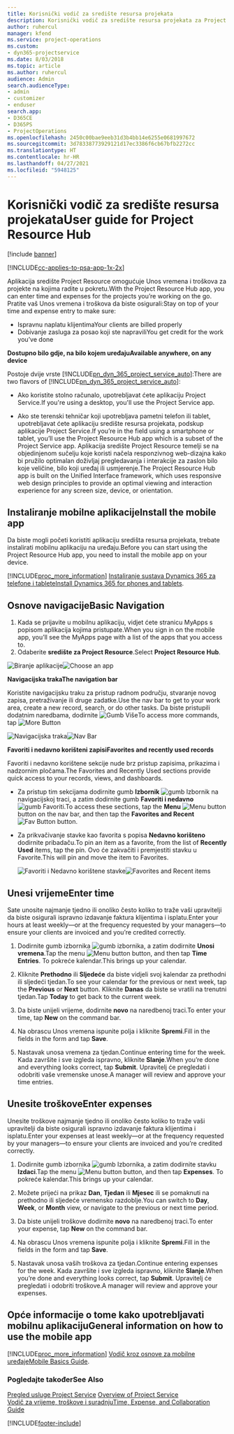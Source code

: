 ```yaml
---
title: Korisnički vodič za središte resursa projekata
description: Korisnički vodič za središte resursa projekata za Project Service
author: ruhercul
manager: kfend
ms.service: project-operations
ms.custom:
- dyn365-projectservice
ms.date: 8/03/2018
ms.topic: article
ms.author: ruhercul
audience: Admin
search.audienceType:
- admin
- customizer
- enduser
search.app:
- D365CE
- D365PS
- ProjectOperations
ms.openlocfilehash: 2450c00bae9eeb31d3b4bb14e6255e0681997672
ms.sourcegitcommit: 3d78338773929121d17ec3386f6cb67bfb2272cc
ms.translationtype: HT
ms.contentlocale: hr-HR
ms.lasthandoff: 04/27/2021
ms.locfileid: "5948125"
---
```

# <a name="user-guide-for-project-resource-hub"></a><span data-ttu-id="8e709-103">Korisnički vodič za središte resursa projekata</span><span class="sxs-lookup"><span data-stu-id="8e709-103">User guide for Project Resource Hub</span></span>

[!include [banner](../includes/psa-now-project-operations.md)]

[!INCLUDE[cc-applies-to-psa-app-1x-2x](../includes/cc-applies-to-psa-app-1x-2x.md)]

<span data-ttu-id="8e709-104">Aplikacija središte Project Resource omogućuje Unos vremena i troškova za projekte na kojima radite u pokretu.</span><span class="sxs-lookup"><span data-stu-id="8e709-104">With the Project Resource Hub app, you can enter time and expenses for the projects you’re working on the go.</span></span> <span data-ttu-id="8e709-105">Pratite vaš Unos vremena i troškova da biste osigurali:</span><span class="sxs-lookup"><span data-stu-id="8e709-105">Stay on top of your time and expense entry to make sure:</span></span>

- <span data-ttu-id="8e709-106">Ispravnu naplatu klijentima</span><span class="sxs-lookup"><span data-stu-id="8e709-106">Your clients are billed properly</span></span>
- <span data-ttu-id="8e709-107">Dobivanje zasluga za posao koji ste napravili</span><span class="sxs-lookup"><span data-stu-id="8e709-107">You get credit for the work you’ve done</span></span>

<span data-ttu-id="8e709-108">**Dostupno bilo gdje, na bilo kojem uređaju**</span><span class="sxs-lookup"><span data-stu-id="8e709-108">**Available anywhere, on any device**</span></span>

<span data-ttu-id="8e709-109">Postoje dvije vrste [!INCLUDE[pn_dyn_365_project_service_auto](../includes/pn-dyn-365-project-service-auto.md)]:</span><span class="sxs-lookup"><span data-stu-id="8e709-109">There are two flavors of [!INCLUDE[pn_dyn_365_project_service_auto](../includes/pn-dyn-365-project-service-auto.md)]:</span></span> 

- <span data-ttu-id="8e709-110">Ako koristite stolno računalo, upotrebljavat ćete aplikaciju Project Service.</span><span class="sxs-lookup"><span data-stu-id="8e709-110">If you're using a desktop, you'll use the Project Service app.</span></span> 

- <span data-ttu-id="8e709-111">Ako ste terenski tehničar koji upotrebljava pametni telefon ili tablet, upotrebljavat ćete aplikaciju središte resursa projekata, podskup aplikacije Project Service.</span><span class="sxs-lookup"><span data-stu-id="8e709-111">If you’re in the field using a smartphone or tablet, you’ll use the Project Resource Hub app which is a subset of the Project Service  app.</span></span> <span data-ttu-id="8e709-112">Aplikacija središte Project Resource temelji se na objedinjenom sučelju koje koristi načela responzivnog web-dizajna kako bi pružilo optimalan doživljaj pregledavanja i interakcije za zaslon bilo koje veličine, bilo koji uređaj ili usmjerenje.</span><span class="sxs-lookup"><span data-stu-id="8e709-112">The Project Resource Hub app is built on the Unified Interface framework, which uses responsive web design principles to provide an optimal viewing and interaction experience for any screen size, device, or orientation.</span></span> 


## <a name="install-the-mobile-app"></a><span data-ttu-id="8e709-113">Instaliranje mobilne aplikacije</span><span class="sxs-lookup"><span data-stu-id="8e709-113">Install the mobile app</span></span>
<span data-ttu-id="8e709-114">Da biste mogli početi koristiti aplikaciju središta resursa projekata, trebate instalirati mobilnu aplikaciju na uređaju.</span><span class="sxs-lookup"><span data-stu-id="8e709-114">Before you can start using the Project Resource Hub app, you need to install the mobile app on your device.</span></span> 

[!INCLUDE[proc_more_information](../includes/proc-more-information.md)] <span data-ttu-id="8e709-115">[Instaliranje sustava Dynamics 365 za telefone i tablete](/dynamics365/mobile-app/install-dynamics-365-for-phones-and-tablets)</span><span class="sxs-lookup"><span data-stu-id="8e709-115">[Install Dynamics 365 for phones and tablets](/dynamics365/mobile-app/install-dynamics-365-for-phones-and-tablets).</span></span>

## <a name="basic-navigation"></a><span data-ttu-id="8e709-116">Osnove navigacije</span><span class="sxs-lookup"><span data-stu-id="8e709-116">Basic Navigation</span></span>
1.  <span data-ttu-id="8e709-117">Kada se prijavite u mobilnu aplikaciju, vidjet ćete stranicu MyApps s popisom aplikacija kojima pristupate.</span><span class="sxs-lookup"><span data-stu-id="8e709-117">When you sign in on the mobile app, you’ll see the MyApps page with a list of the apps that you access to.</span></span> 
2.  <span data-ttu-id="8e709-118">Odaberite **središte za Project Resource**.</span><span class="sxs-lookup"><span data-stu-id="8e709-118">Select **Project Resource Hub**.</span></span>

<span data-ttu-id="8e709-119">![Biranje aplikacije](media/chooseApp_1.png "Biranje aplikacije")</span><span class="sxs-lookup"><span data-stu-id="8e709-119">![Choose an app](media/chooseApp_1.png "Choose an app")</span></span>

<span data-ttu-id="8e709-120">**Navigacijska traka**</span><span class="sxs-lookup"><span data-stu-id="8e709-120">**The navigation bar**</span></span>

<span data-ttu-id="8e709-121">Koristite navigacijsku traku za pristup radnom području, stvaranje novog zapisa, pretraživanje ili druge zadatke.</span><span class="sxs-lookup"><span data-stu-id="8e709-121">Use the nav bar to get to your work area, create a new record, search, or do other tasks.</span></span> <span data-ttu-id="8e709-122">Da biste pristupili dodatnim naredbama, dodirnite ![Gumb Više](media/MoreButton.png "Gumb Više")</span><span class="sxs-lookup"><span data-stu-id="8e709-122">To access more commands, tap ![More Button](media/MoreButton.png "More Button")</span></span>

<span data-ttu-id="8e709-123">![Navigacijska traka](media/NavBar_2.png "Navigacijska traka")</span><span class="sxs-lookup"><span data-stu-id="8e709-123">![Nav Bar](media/NavBar_2.png "Nav Bar")</span></span>

<span data-ttu-id="8e709-124">**Favoriti i nedavno korišteni zapisi**</span><span class="sxs-lookup"><span data-stu-id="8e709-124">**Favorites and recently used records**</span></span>

<span data-ttu-id="8e709-125">Favoriti i nedavno korištene sekcije nude brz pristup zapisima, prikazima i nadzornim pločama.</span><span class="sxs-lookup"><span data-stu-id="8e709-125">The Favorites and Recently Used sections provide quick access to your records, views, and dashboards.</span></span> 

- <span data-ttu-id="8e709-126">Za pristup tim sekcijama dodirnite gumb **Izbornik** ![gumb Izbornik](media/MenuButton.png "Gumb izbornika") na navigacijskoj traci, a zatim dodirnite gumb **Favoriti i nedavno** ![gumb Favoriti](media/FavButton.png "Gumb Favoriti").</span><span class="sxs-lookup"><span data-stu-id="8e709-126">To access these sections, tap the **Menu** ![Menu button](media/MenuButton.png "Menu button") button on the nav bar, and then tap the **Favorites and Recent** ![Fav Button](media/FavButton.png "Fav Button") button.</span></span>

- <span data-ttu-id="8e709-127">Za prikvačivanje stavke kao favorita s popisa **Nedavno korišteno** dodirnite pribadaču.</span><span class="sxs-lookup"><span data-stu-id="8e709-127">To pin an item as a favorite, from the list of **Recently Used** items, tap the pin.</span></span> <span data-ttu-id="8e709-128">Ovo će zakvačiti i premjestiti stavku u Favorite.</span><span class="sxs-lookup"><span data-stu-id="8e709-128">This will pin and move the item to Favorites.</span></span>

  <span data-ttu-id="8e709-129">![Favoriti i Nedavno korištene stavke](media/Favs_3.png "Favoriti i Nedavno korištene stavke")</span><span class="sxs-lookup"><span data-stu-id="8e709-129">![Favorites and Recent items](media/Favs_3.png "Favorites and Recent items")</span></span>
 
## <a name="enter-time"></a><span data-ttu-id="8e709-130">Unesi vrijeme</span><span class="sxs-lookup"><span data-stu-id="8e709-130">Enter time</span></span>
<span data-ttu-id="8e709-131">Sate unosite najmanje tjedno ili onoliko često koliko to traže vaši upravitelji da biste osigurali ispravno izdavanje faktura klijentima i isplatu.</span><span class="sxs-lookup"><span data-stu-id="8e709-131">Enter your hours at least weekly—or at the frequency requested by your managers—to ensure your clients are invoiced and you’re credited correctly.</span></span>

1. <span data-ttu-id="8e709-132">Dodirnite gumb izbornika ![gumb izbornika](media/MenuButton.png "Gumb izbornika"), a zatim dodirnite **Unosi vremena**.</span><span class="sxs-lookup"><span data-stu-id="8e709-132">Tap the menu ![Menu button](media/MenuButton.png "Menu button") button, and then tap **Time Entries**.</span></span> <span data-ttu-id="8e709-133">To pokreće kalendar.</span><span class="sxs-lookup"><span data-stu-id="8e709-133">This brings up your calendar.</span></span>

2. <span data-ttu-id="8e709-134">Kliknite **Prethodno** ili **Sljedeće** da biste vidjeli svoj kalendar za prethodni ili sljedeći tjedan.</span><span class="sxs-lookup"><span data-stu-id="8e709-134">To see your calendar for the previous or next week, tap the **Previous** or **Next** button.</span></span> <span data-ttu-id="8e709-135">Kliknite **Danas** da biste se vratili na trenutni tjedan.</span><span class="sxs-lookup"><span data-stu-id="8e709-135">Tap **Today** to get back to the current week.</span></span>

3. <span data-ttu-id="8e709-136">Da biste unijeli vrijeme, dodirnite **novo** na naredbenoj traci.</span><span class="sxs-lookup"><span data-stu-id="8e709-136">To enter your time, tap **New** on the command bar.</span></span> 

4. <span data-ttu-id="8e709-137">Na obrascu Unos vremena ispunite polja i kliknite **Spremi**.</span><span class="sxs-lookup"><span data-stu-id="8e709-137">Fill in the fields in the form and tap **Save**.</span></span>

5. <span data-ttu-id="8e709-138">Nastavak unosa vremena za tjedan.</span><span class="sxs-lookup"><span data-stu-id="8e709-138">Continue entering time for the week.</span></span> <span data-ttu-id="8e709-139">Kada završite i sve izgleda ispravno, kliknite **Slanje**.</span><span class="sxs-lookup"><span data-stu-id="8e709-139">When you’re done and everything looks correct, tap **Submit**.</span></span> <span data-ttu-id="8e709-140">Upravitelj će pregledati i odobriti vaše vremenske unose.</span><span class="sxs-lookup"><span data-stu-id="8e709-140">A manager will review and approve your time entries.</span></span>

## <a name="enter-expenses"></a><span data-ttu-id="8e709-141">Unesite troškove</span><span class="sxs-lookup"><span data-stu-id="8e709-141">Enter expenses</span></span> 
<span data-ttu-id="8e709-142">Unesite troškove najmanje tjedno ili onoliko često koliko to traže vaši upravitelji da biste osigurali ispravno izdavanje faktura klijentima i isplatu.</span><span class="sxs-lookup"><span data-stu-id="8e709-142">Enter your expenses at least weekly—or at the frequency requested by your managers—to ensure your clients are invoiced and you’re credited correctly.</span></span>

1. <span data-ttu-id="8e709-143">Dodirnite gumb izbornika ![gumb Izbornika](media/MenuButton.png "Gumb izbornika"), a zatim dodirnite stavku **Izdaci**.</span><span class="sxs-lookup"><span data-stu-id="8e709-143">Tap the menu ![Menu button](media/MenuButton.png "Menu button") button, and then tap **Expenses**.</span></span> <span data-ttu-id="8e709-144">To pokreće kalendar.</span><span class="sxs-lookup"><span data-stu-id="8e709-144">This brings up your calendar.</span></span>

2. <span data-ttu-id="8e709-145">Možete prijeći na prikaz **Dan**, **Tjedan** ili **Mjesec** ili se pomaknuti na prethodno ili sljedeće vremensko razdoblje.</span><span class="sxs-lookup"><span data-stu-id="8e709-145">You can switch to **Day**, **Week**, or **Month** view, or navigate to the previous or next time period.</span></span> 

3. <span data-ttu-id="8e709-146">Da biste unijeli troškove dodirnite **novo** na naredbenoj traci.</span><span class="sxs-lookup"><span data-stu-id="8e709-146">To enter your expense, tap **New** on the command bar.</span></span> 

4. <span data-ttu-id="8e709-147">Na obrascu Unos vremena ispunite polja i kliknite **Spremi**.</span><span class="sxs-lookup"><span data-stu-id="8e709-147">Fill in the fields in the form and tap **Save**.</span></span>

5. <span data-ttu-id="8e709-148">Nastavak unosa vaših troškova za tjedan.</span><span class="sxs-lookup"><span data-stu-id="8e709-148">Continue entering expenses for the week.</span></span> <span data-ttu-id="8e709-149">Kada završite i sve izgleda ispravno, kliknite **Slanje**.</span><span class="sxs-lookup"><span data-stu-id="8e709-149">When you’re done and everything looks correct, tap **Submit**.</span></span> <span data-ttu-id="8e709-150">Upravitelj će pregledati i odobriti troškove.</span><span class="sxs-lookup"><span data-stu-id="8e709-150">A manager will review and approve your expenses.</span></span>

## <a name="general-information-on-how-to-use-the-mobile-app"></a><span data-ttu-id="8e709-151">Opće informacije o tome kako upotrebljavati mobilnu aplikaciju</span><span class="sxs-lookup"><span data-stu-id="8e709-151">General information on how to use the mobile app</span></span> 
[!INCLUDE[proc_more_information](../includes/proc-more-information.md)] <span data-ttu-id="8e709-152">[Vodič kroz osnove za mobilne uređaje](/dynamics365/mobile-app/dynamics-365-phones-tablets-users-guide)</span><span class="sxs-lookup"><span data-stu-id="8e709-152">[Mobile Basics Guide](/dynamics365/mobile-app/dynamics-365-phones-tablets-users-guide).</span></span>

### <a name="see-also"></a><span data-ttu-id="8e709-153">Pogledajte također</span><span class="sxs-lookup"><span data-stu-id="8e709-153">See Also</span></span>  
 <span data-ttu-id="8e709-154">[Pregled usluge Project Service](../psa/overview.md) </span><span class="sxs-lookup"><span data-stu-id="8e709-154">[Overview of Project Service](../psa/overview.md) </span></span>  
 [<span data-ttu-id="8e709-155">Vodič za vrijeme, troškove i suradnju</span><span class="sxs-lookup"><span data-stu-id="8e709-155">Time, Expense, and Collaboration Guide</span></span>](../psa/time-expense-collaboration-guide.md)   
 


[!INCLUDE[footer-include](../includes/footer-banner.md)]